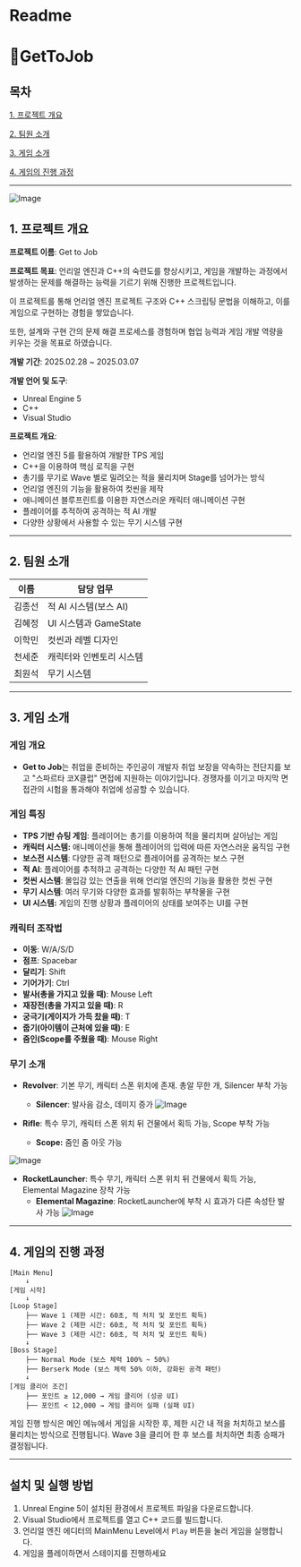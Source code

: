 # Readme

# 💼GetToJob

## 목차

[1. 프로젝트 개요](https://www.notion.so/1-1aeca671e93980bb8c23d30613ba71b8?pvs=21) 

[2. 팀원 소개](https://www.notion.so/2-1aeca671e939803eb4bde9d8c9752736?pvs=21) 

[3. 게임 소개](https://www.notion.so/3-1aeca671e93980adbab5d230dbdb509a?pvs=21) 

[4. 게임의 진행 과정](https://www.notion.so/4-1aeca671e939802896a6df7d04ae43bf?pvs=21) 

---

![Image](https://github.com/user-attachments/assets/a4d5d4c7-2371-439b-9dbb-6d56a988ca17)

## 1. 프로젝트 개요

**프로젝트 이름**: Get to Job

**프로젝트 목표**:
언리얼 엔진과 C++의 숙련도를 향상시키고, 게임을 개발하는 과정에서 발생하는 문제를 해결하는 능력을 기르기 위해 진행한 프로젝트입니다.

이 프로젝트를 통해 언리얼 엔진 프로젝트 구조와 C++ 스크립팅 문법을 이해하고, 이를 게임으로 구현하는 경험을 쌓았습니다.

또한, 설계와 구현 간의 문제 해결 프로세스를 경험하며 협업 능력과 게임 개발 역량을 키우는 것을 목표로 하였습니다.

**개발 기간**: 2025.02.28 ~ 2025.03.07

**개발 언어 및 도구**:

- Unreal Engine 5
- C++
- Visual Studio

**프로젝트 개요**:

- 언리얼 엔진 5를 활용하여 개발한 TPS 게임
- C++을 이용하여 핵심 로직을 구현
- 총기를 무기로 Wave 별로 밀려오는 적을 물리치며 Stage를 넘어가는 방식
- 언리얼 엔진의 기능을 활용하여 컷씬을 제작
- 애니메이션 블루프린트를 이용한 자연스러운 캐릭터 애니메이션 구현
- 플레이어를 추적하여 공격하는 적 AI 개발
- 다양한 상황에서 사용할 수 있는 무기 시스템 구현

---

## 2. 팀원 소개

| 이름 | 담당 업무 |
| --- | --- |
| 김종선 | 적 AI 시스템(보스 AI) |
| 김혜정 | UI 시스템과 GameState |
| 이학민 | 컷씬과 레벨 디자인 |
| 천세준 | 캐릭터와 인벤토리 시스템 |
| 최원석 | 무기 시스템 |

---

## 3. 게임 소개

### 게임 개요

- **Get to Job**는 취업을 준비하는 주인공이 개발자 취업 보장을 약속하는 전단지를 보고 "스파르타 코X클럽" 면접에 지원하는 이야기입니다. 경쟁자를 이기고 마지막 면접관의 시험을 통과해야 취업에 성공할 수 있습니다.

### 게임 특징

- **TPS 기반 슈팅 게임**: 플레이어는 총기를 이용하여 적을 물리치며 살아남는 게임
- **캐릭터 시스템:** 애니메이션을 통해 플레이어의 입력에 따른 자연스러운 움직임 구현
- **보스전 시스템**: 다양한 공격 패턴으로 플레이어를 공격하는 보스 구현
- **적 AI**: 플레이어를 추적하고 공격하는 다양한 적 AI 패턴 구현
- **컷씬 시스템**: 몰입감 있는 연출을 위해 언리얼 엔진의 기능을 활용한 컷씬 구현
- **무기 시스템**: 여러 무기와 다양한 효과를 발휘하는 부착물을 구현
- **UI 시스템:** 게임의 진행 상황과 플레이어의 상태를 보여주는 UI를 구현

### 캐릭터 조작법

- **이동**: W/A/S/D
- **점프**: Spacebar
- **달리기**: Shift
- **기어가기**: Ctrl
- **발사(총을 가지고 있을 때)**: Mouse Left
- **재장전(총을 가지고 있을 때)**: R
- **궁극기(게이지가 가득 찼을 때)**: T
- **줍기(아이템이 근처에 있을 때)**: E
- **줌인(Scope를 주웠을 때)**: Mouse Right

### 무기 소개

- **Revolver**: 기본 무기, 캐릭터 스폰 위치에 존재. 총알 무한 개, Silencer 부착 가능
    - **Silencer**: 발사음 감소, 데미지 증가
![Image](https://github.com/user-attachments/assets/4bc6ff3c-655a-4577-9665-54b878c9bc46)
    
- **Rifle**: 특수 무기, 캐릭터 스폰 위치 뒤 건물에서 획득 가능, Scope 부착 가능
    - **Scope:** 줌인 줌 아웃 가능

![Image](https://github.com/user-attachments/assets/9ce46185-8330-4013-b2ac-703517372eb0)

- **RocketLauncher**: 특수 무기, 캐릭터 스폰 위치 뒤 건물에서 획득 가능, Elemental Magazine 장착 가능
    - **Elemental Magazine**: RocketLauncher에 부착 시 효과가 다른 속성탄 발사 가능
![Image](https://github.com/user-attachments/assets/ddae6ff3-3679-4d94-b6df-6cf7d0b2897a)
    


---

## 4. 게임의 진행 과정

```
[Main Menu]
    ↓
[게임 시작]
    ↓
[Loop Stage]
    ├── Wave 1 (제한 시간: 60초, 적 처치 및 포인트 획득)
    ├── Wave 2 (제한 시간: 60초, 적 처치 및 포인트 획득)
    ├── Wave 3 (제한 시간: 60초, 적 처치 및 포인트 획득)
    ↓
[Boss Stage]
    ├── Normal Mode (보스 체력 100% ~ 50%)
    ├── Berserk Mode (보스 체력 50% 이하, 강화된 공격 패턴)
    ↓
[게임 클리어 조건]
    ├── 포인트 ≥ 12,000 → 게임 클리어 (성공 UI)
    ├── 포인트 < 12,000 → 게임 클리어 실패 (실패 UI)
```

게임 진행 방식은 메인 메뉴에서 게임을 시작한 후, 제한 시간 내 적을 처치하고 보스를 물리치는 방식으로 진행됩니다. Wave 3을 클리어 한 후 보스를 처치하면 최종 승패가 결정됩니다.

---

## 설치 및 실행 방법

1. Unreal Engine 5이 설치된 환경에서 프로젝트 파일을 다운로드합니다.
2. Visual Studio에서 프로젝트를 열고 C++ 코드를 빌드합니다.
3. 언리얼 엔진 에디터의 MainMenu Level에서 `Play` 버튼을 눌러 게임을 실행합니다.
4. 게임을 플레이하면서 스테이지를 진행하세요
